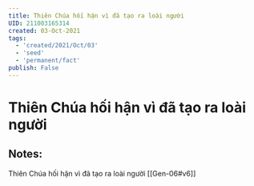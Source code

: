 ```yaml
---
title: Thiên Chúa hối hận vì đã tạo ra loài người
UID: 211003165314
created: 03-Oct-2021
tags:
  - 'created/2021/Oct/03'
  - 'seed'
  - 'permanent/fact'
publish: False
---
```

# Thiên Chúa hối hận vì đã tạo ra loài người

## Notes:
Thiên Chúa hối hận vì đã tạo ra loài người [[Gen-06#v6]]

